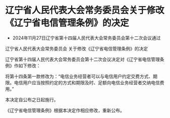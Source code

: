 # 辽宁省人民代表大会常务委员会关于修改《辽宁省电信管理条例》的决定

- 2024年11月27日辽宁省第十四届人民代表大会常务委员会第十二次会议通过

<!-- INFO END -->

辽宁省人民代表大会常务委员会 关于修改《辽宁省电信管理条例》的决定

辽宁省第十四届人民代表大会常务委员会第十二次会议决定对《辽宁省电信管理条例》作如下修改：

将第十四条第一款修改为：“电信业务经营者可以与电信用户约定交费方式、期限。电信用户应当按照约定的方式和期限及时、足额向电信业务经营者交纳电信费用。”

本决定自公布之日起施行。

《辽宁省电信管理条例》根据本决定作相应修改，重新公布。
